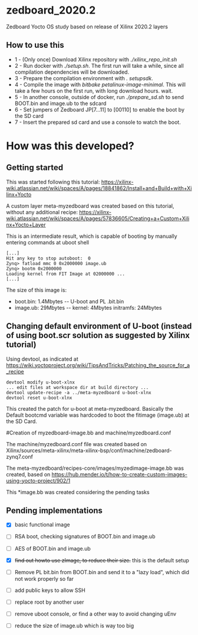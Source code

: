 # zedboard_2020.2

Zedboard Yocto OS study based on release of Xilinx 2020.2 layers

## How to use this

- 1 - (Only once) Download Xilinx repository with *./xilinx_repo_init.sh*
- 2 - Run docker with *./setup.sh*. The first run will take a while, since all compilation dependencies will be downloaded. 
- 3 - Prepare the compilation environment with *. setupsdk*.
- 4 - Compile the image with *bitbake petalinux-image-minimal*. This will take a few hours on the first run, with long download hours.
 wait.
- 5 - In another console, outside of docker, run *./prepare_sd.sh* to send BOOT.bin and image.ub to the sdcard
- 6 - Set jumpers of Zedboard JP[7...11] to [00110] to enable the boot by the SD card
- 7 - Insert the prepared sd card and use a console to watch the boot.



# How was this developed?

## Getting started 

This was started following this tutorial:
https://xilinx-wiki.atlassian.net/wiki/spaces/A/pages/18841862/Install+and+Build+with+Xilinx+Yocto

A custom layer meta-myzedboard was created based on this tutorial, without any additional recipe:
https://xilinx-wiki.atlassian.net/wiki/spaces/A/pages/57836605/Creating+a+Custom+Xilinx+Yocto+Layer

This is an intermediate result, which is capable of booting by manually entering commands at uboot shell

```
[...]
Hit any key to stop autoboot:  0 
Zynq> fatload mmc 0 0x2000000 image.ub
Zynq> bootm 0x2000000
Loading kernel from FIT Image at 02000000 ...
[...]

```

The size of this image is:
- boot.bin: 1.4Mbytes -- U-boot and PL .bit.bin
- image.ub: 29Mbytes -- kernel: 4Mbytes initramfs: 24Mbytes


## Changing default environment of U-boot (instead of using boot.scr solution as suggested by Xilinx tutorial)

Using devtool, as indicated at https://wiki.yoctoproject.org/wiki/TipsAndTricks/Patching_the_source_for_a_recipe

```
devtool modify u-boot-xlnx
... edit files at workspace dir at build directory ...
devtool update-recipe -a ../meta-myzedboard u-boot-xlnx
devtool reset u-boot-xlnx
```

This created the patch for u-boot at meta-myzedboard. Basically the Default bootcmd variable was hardcoded to boot the fitimage (image.ub) at the SD Card.


#Creation of myzedboard-image.bb and machine/myzedboard.conf

The machine/myzedboard.conf file was created based on 
Xilinx/sources/meta-xilinx/meta-xilinx-bsp/conf/machine/zedboard-zynq7.conf

The meta-myzedboard/recipes-core/images/myzedimage-image.bb was created, based on
https://hub.mender.io/t/how-to-create-custom-images-using-yocto-project/902/1

This *image.bb was created considering the pending tasks



## Pending implementations

- [x] basic functional image
- [ ] RSA boot, checking signatures of BOOT.bin and image.ub
- [ ] AES of BOOT.bin and image.ub
- [x] ~~find out howto use zImage, to reduce their size.~~ this is the default setup
- [ ] Remove PL bit.bin from BOOT.bin and send it to a "lazy load", which did not work properly so far
- [ ] add public keys to allow SSH
- [ ] replace root by another user
- [ ] remove uboot console, or find a other way to avoid changing uEnv
- [ ] reduce the size of image.ub which is way too big

